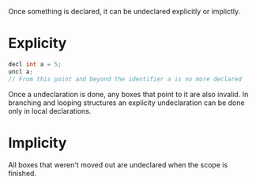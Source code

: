 Once something is declared, it can be undeclared explicitly or implictly.
# Explicity
``` cpp
decl int a = 5;
uncl a;
// From this point and beyond the identifier a is no more declared
```
Once a undeclaration is done, any boxes that point to it are also invalid. In branching and looping structures an explicity undeclaration can be done only in local declarations.
# Implicity
All boxes that weren't moved out are undeclared when the scope is finished.